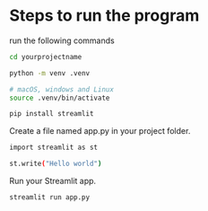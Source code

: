 # Steps to run the program
run the following commands
``` bash 
cd yourprojectname
```

``` bash 
python -m venv .venv
```

``` bash 
# macOS, windows and Linux
source .venv/bin/activate
```

``` bash 
pip install streamlit
```

Create a file named app.py in your project folder.

``` bash 
import streamlit as st

st.write("Hello world")
```

Run your Streamlit app.

``` bash
streamlit run app.py
```

